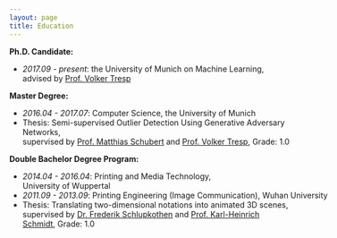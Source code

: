 ```yaml
---
layout: page
title: Education
---
```


<div class="media">
    <div class="media-body">
       <p class="media-heading">
           <strong>Ph.D. Candidate:</strong> <br />
           <ul>
           <li> <i>2017.09 - present</i>: the University of Munich on Machine Learning, <br/> advised by <a href="https://www.dbs.ifi.lmu.de/cms/personen/professoren/tresp/index.html">Prof. Volker Tresp</a> </li>
           </ul>
       </p>
    </div>
</div>

<div class="media">
    <div class="media-body">
       <p class="media-heading">
           <strong>Master Degree:</strong><br />
           <ul>
           <li> <i>2016.04 - 2017.07</i>: Computer Science, the University of Munich <br /></li>
           <li> Thesis: Semi-supervised Outlier Detection Using Generative Adversary Networks, <br/>supervised by <a href="https://www.dbs.ifi.lmu.de/cms/personen/professoren/schubert/index.html">Prof. Matthias Schubert</a> and <a href="https://www.dbs.ifi.lmu.de/cms/personen/professoren/tresp/index.html">Prof. Volker Tresp</a>, Grade: 1.0  <br /> </li>
           </ul>
       </p>
    </div>
</div>

<div class="media">
    <div class="media-body">
       <p class="media-heading">
           <strong>Double Bachelor Degree Program:</strong> <br />
           <ul>
               <li> <i>2014.04 - 2016.04</i>: Printing and Media Technology, <nobr>University of Wuppertal</nobr> </li>
               <li> <nobr><i>2011.09 - 2013.09</i>: Printing Engineering (Image Communication), Wuhan University</nobr> </li>
           <li> Thesis: Translating two-dimensional notations into animated 3D scenes, <br/>supervised by <a href="https://www.dmt.uni-wuppertal.de/de/personen/schlupkothen-frederik.html">Dr. Frederik Schlupkothen</a> and <a href="https://www.dmt.uni-wuppertal.de/de/personen/schmidt-karl-heinrich.html">Prof. Karl-Heinrich Schmidt</a>, Grade: 1.0 </li>
           </ul>
       </p>
    </div>
</div>
